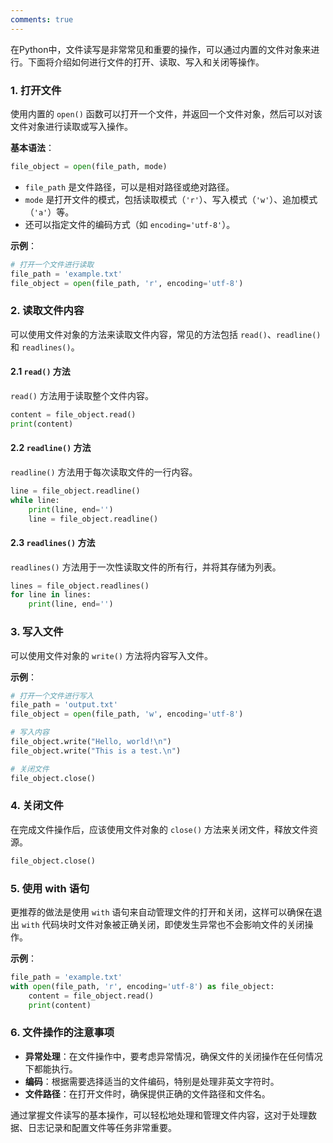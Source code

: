 ```yaml
---
comments: true
---
```


在Python中，文件读写是非常常见和重要的操作，可以通过内置的文件对象来进行。下面将介绍如何进行文件的打开、读取、写入和关闭等操作。

### 1. 打开文件

使用内置的 `open()` 函数可以打开一个文件，并返回一个文件对象，然后可以对该文件对象进行读取或写入操作。

**基本语法**：

```python
file_object = open(file_path, mode)
```

- `file_path` 是文件路径，可以是相对路径或绝对路径。
- `mode` 是打开文件的模式，包括读取模式（`'r'`）、写入模式（`'w'`）、追加模式（`'a'`）等。
- 还可以指定文件的编码方式（如 `encoding='utf-8'`）。

**示例**：

```python
# 打开一个文件进行读取
file_path = 'example.txt'
file_object = open(file_path, 'r', encoding='utf-8')
```

### 2. 读取文件内容

可以使用文件对象的方法来读取文件内容，常见的方法包括 `read()`、`readline()` 和 `readlines()`。

#### 2.1 `read()` 方法

`read()` 方法用于读取整个文件内容。

```python
content = file_object.read()
print(content)
```

#### 2.2 `readline()` 方法

`readline()` 方法用于每次读取文件的一行内容。

```python
line = file_object.readline()
while line:
    print(line, end='')
    line = file_object.readline()
```

#### 2.3 `readlines()` 方法

`readlines()` 方法用于一次性读取文件的所有行，并将其存储为列表。

```python
lines = file_object.readlines()
for line in lines:
    print(line, end='')
```

### 3. 写入文件

可以使用文件对象的 `write()` 方法将内容写入文件。

**示例**：

```python
# 打开一个文件进行写入
file_path = 'output.txt'
file_object = open(file_path, 'w', encoding='utf-8')

# 写入内容
file_object.write("Hello, world!\n")
file_object.write("This is a test.\n")

# 关闭文件
file_object.close()
```

### 4. 关闭文件

在完成文件操作后，应该使用文件对象的 `close()` 方法来关闭文件，释放文件资源。

```python
file_object.close()
```

### 5. 使用 with 语句

更推荐的做法是使用 `with` 语句来自动管理文件的打开和关闭，这样可以确保在退出 `with` 代码块时文件对象被正确关闭，即使发生异常也不会影响文件的关闭操作。

**示例**：

```python
file_path = 'example.txt'
with open(file_path, 'r', encoding='utf-8') as file_object:
    content = file_object.read()
    print(content)
```

### 6. 文件操作的注意事项

- **异常处理**：在文件操作中，要考虑异常情况，确保文件的关闭操作在任何情况下都能执行。
- **编码**：根据需要选择适当的文件编码，特别是处理非英文字符时。
- **文件路径**：在打开文件时，确保提供正确的文件路径和文件名。

通过掌握文件读写的基本操作，可以轻松地处理和管理文件内容，这对于处理数据、日志记录和配置文件等任务非常重要。